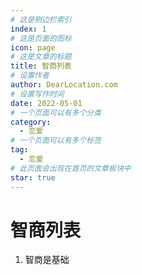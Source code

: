 ```yaml
---
# 这是侧边栏索引
index: 1
# 这是页面的图标
icon: page
# 这是文章的标题
title: 智商列表
# 设置作者
author: DearLocation.com
# 设置写作时间
date: 2022-05-01
# 一个页面可以有多个分类
category:
  - 恋爱
# 一个页面可以有多个标签
tag:
  - 恋爱
# 此页面会出现在首页的文章板块中
star: true
---
```


# 智商列表 


1. 智商是基础
